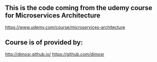 ## This is the code coming from the udemy course for Microservices Architecture
https://www.udemy.com/course/microservices-architecture

## Course is of provided by:
http://dimosr.github.io/
https://github.com/dimosr